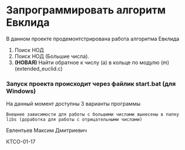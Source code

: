   # Запрограммировать алгоритм Евклида
 В данном проекте продемонтстрирована работа алгоритма Евклида 
 1.   Поиск НОД
 2.   Поиск НОД (Большие числа).
 3.   **(НОВАЯ)** Найти обратное к числу (a) в кольце по модулю (m) (extended_euclid.c)
 
 ### Запуск проекта происходит через файлик start.bat (для Windows)

  На данный момент доступны 3 варианты программы
  
    Внешние зависимости для работы с большими числами вынесены в папку libs (доработка для работы с отрицательными числами)

  Евлентьев Максим Дмитриевич

  КТСО-01-17
